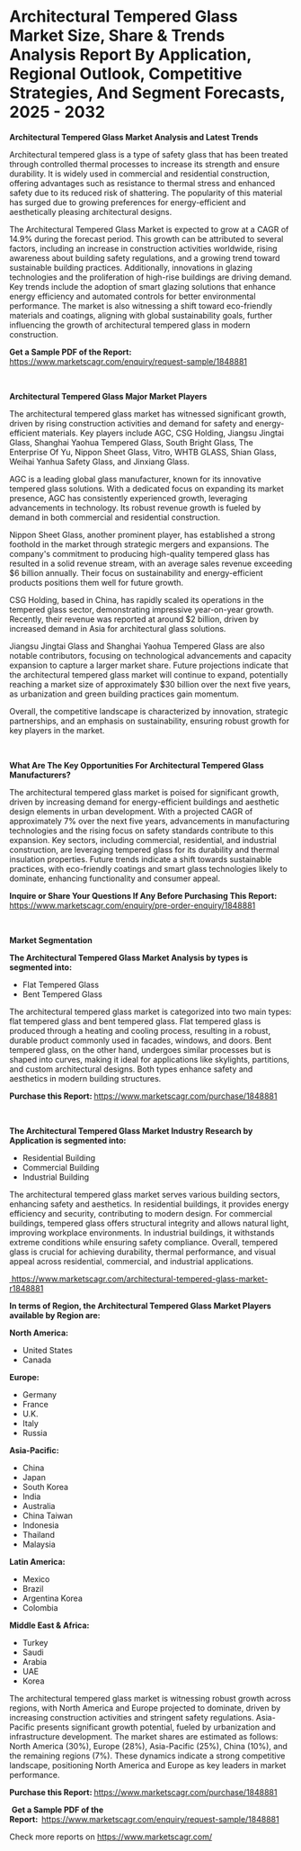 <p><h1>Architectural Tempered Glass Market Size, Share & Trends Analysis Report By Application, Regional Outlook, Competitive Strategies, And Segment Forecasts, 2025 - 2032</h1></p><p><strong>Architectural Tempered Glass Market Analysis and Latest Trends</strong></p>
<p><p>Architectural tempered glass is a type of safety glass that has been treated through controlled thermal processes to increase its strength and ensure durability. It is widely used in commercial and residential construction, offering advantages such as resistance to thermal stress and enhanced safety due to its reduced risk of shattering. The popularity of this material has surged due to growing preferences for energy-efficient and aesthetically pleasing architectural designs.</p><p>The Architectural Tempered Glass Market is expected to grow at a CAGR of 14.9% during the forecast period. This growth can be attributed to several factors, including an increase in construction activities worldwide, rising awareness about building safety regulations, and a growing trend toward sustainable building practices. Additionally, innovations in glazing technologies and the proliferation of high-rise buildings are driving demand. Key trends include the adoption of smart glazing solutions that enhance energy efficiency and automated controls for better environmental performance. The market is also witnessing a shift toward eco-friendly materials and coatings, aligning with global sustainability goals, further influencing the growth of architectural tempered glass in modern construction.</p></p>
<p><strong>Get a Sample PDF of the Report:&nbsp;</strong> <a href="https://www.marketscagr.com/enquiry/request-sample/1848881?utm_campaign=3440&utm_medium=2&utm_source=Github&utm_content=ia&utm_term=02042025&utm_id=architectural-tempered-glass">https://www.marketscagr.com/enquiry/request-sample/1848881</a></p>
<p>&nbsp;</p>
<p><strong>Architectural Tempered Glass Major Market Players</strong></p>
<p><p>The architectural tempered glass market has witnessed significant growth, driven by rising construction activities and demand for safety and energy-efficient materials. Key players include AGC, CSG Holding, Jiangsu Jingtai Glass, Shanghai Yaohua Tempered Glass, South Bright Glass, The Enterprise Of Yu, Nippon Sheet Glass, Vitro, WHTB GLASS, Shian Glass, Weihai Yanhua Safety Glass, and Jinxiang Glass.</p><p>AGC is a leading global glass manufacturer, known for its innovative tempered glass solutions. With a dedicated focus on expanding its market presence, AGC has consistently experienced growth, leveraging advancements in technology. Its robust revenue growth is fueled by demand in both commercial and residential construction.</p><p>Nippon Sheet Glass, another prominent player, has established a strong foothold in the market through strategic mergers and expansions. The company's commitment to producing high-quality tempered glass has resulted in a solid revenue stream, with an average sales revenue exceeding $6 billion annually. Their focus on sustainability and energy-efficient products positions them well for future growth.</p><p>CSG Holding, based in China, has rapidly scaled its operations in the tempered glass sector, demonstrating impressive year-on-year growth. Recently, their revenue was reported at around $2 billion, driven by increased demand in Asia for architectural glass solutions. </p><p>Jiangsu Jingtai Glass and Shanghai Yaohua Tempered Glass are also notable contributors, focusing on technological advancements and capacity expansion to capture a larger market share. Future projections indicate that the architectural tempered glass market will continue to expand, potentially reaching a market size of approximately $30 billion over the next five years, as urbanization and green building practices gain momentum. </p><p>Overall, the competitive landscape is characterized by innovation, strategic partnerships, and an emphasis on sustainability, ensuring robust growth for key players in the market.</p></p>
<p>&nbsp;</p>
<p><strong>What Are The Key Opportunities For Architectural Tempered Glass Manufacturers?</strong></p>
<p><p>The architectural tempered glass market is poised for significant growth, driven by increasing demand for energy-efficient buildings and aesthetic design elements in urban development. With a projected CAGR of approximately 7% over the next five years, advancements in manufacturing technologies and the rising focus on safety standards contribute to this expansion. Key sectors, including commercial, residential, and industrial construction, are leveraging tempered glass for its durability and thermal insulation properties. Future trends indicate a shift towards sustainable practices, with eco-friendly coatings and smart glass technologies likely to dominate, enhancing functionality and consumer appeal.</p></p>
<p><strong>Inquire or Share Your Questions If Any Before Purchasing This Report:</strong> <a href="https://www.marketscagr.com/enquiry/pre-order-enquiry/1848881?utm_campaign=3440&utm_medium=2&utm_source=Github&utm_content=ia&utm_term=02042025&utm_id=architectural-tempered-glass">https://www.marketscagr.com/enquiry/pre-order-enquiry/1848881</a></p>
<p>&nbsp;</p>
<p><strong>Market Segmentation</strong></p>
<p><strong>The Architectural Tempered Glass Market Analysis by types is segmented into:</strong></p>
<p><ul><li>Flat Tempered Glass</li><li>Bent Tempered Glass</li></ul></p>
<p><p>The architectural tempered glass market is categorized into two main types: flat tempered glass and bent tempered glass. Flat tempered glass is produced through a heating and cooling process, resulting in a robust, durable product commonly used in facades, windows, and doors. Bent tempered glass, on the other hand, undergoes similar processes but is shaped into curves, making it ideal for applications like skylights, partitions, and custom architectural designs. Both types enhance safety and aesthetics in modern building structures.</p></p>
<p><strong>Purchase this Report:&nbsp;</strong><a href="https://www.marketscagr.com/purchase/1848881?utm_campaign=3440&utm_medium=2&utm_source=Github&utm_content=ia&utm_term=02042025&utm_id=architectural-tempered-glass">https://www.marketscagr.com/purchase/1848881</a></p>
<p>&nbsp;</p>
<p><strong>The Architectural Tempered Glass Market Industry Research by Application is segmented into:</strong></p>
<p><ul><li>Residential Building</li><li>Commercial Building</li><li>Industrial Building</li></ul></p>
<p><p>The architectural tempered glass market serves various building sectors, enhancing safety and aesthetics. In residential buildings, it provides energy efficiency and security, contributing to modern design. For commercial buildings, tempered glass offers structural integrity and allows natural light, improving workplace environments. In industrial buildings, it withstands extreme conditions while ensuring safety compliance. Overall, tempered glass is crucial for achieving durability, thermal performance, and visual appeal across residential, commercial, and industrial applications.</p></p>
<p><a href="https://www.marketscagr.com/architectural-tempered-glass-market-r1848881?utm_campaign=3440&utm_medium=2&utm_source=Github&utm_content=ia&utm_term=02042025&utm_id=architectural-tempered-glass">&nbsp;https://www.marketscagr.com/architectural-tempered-glass-market-r1848881</a></p>
<p><strong>In terms of Region, the Architectural Tempered Glass Market Players available by Region are:</strong></p>
<p>
    <p> <strong> North America: </strong>
        <ul>
            <li>United States</li>
            <li>Canada</li>
        </ul>
        </p> 
    <p> <strong> Europe: </strong>
        <ul>
            <li>Germany</li>
            <li>France</li>
            <li>U.K.</li>
            <li>Italy</li>
            <li>Russia</li>
        </ul>
        </p> 
    <p> <strong> Asia-Pacific: </strong>
        <ul>
            <li>China</li>
            <li>Japan</li>
            <li>South Korea</li>
            <li>India</li>
            <li>Australia</li>
            <li>China Taiwan</li>
            <li>Indonesia</li>
            <li>Thailand</li>
            <li>Malaysia</li>
        </ul>
        </p> 
    <p> <strong> Latin America: </strong>
        <ul>
            <li>Mexico</li>
            <li>Brazil</li>
            <li>Argentina Korea</li>
            <li>Colombia</li>
        </ul>
        </p> 
    <p> <strong> Middle East & Africa: </strong>
        <ul>
            <li>Turkey</li>
            <li>Saudi</li>
            <li>Arabia</li>
            <li>UAE</li>
            <li>Korea</li>
        </ul>
    </p>
    </p>
<p><p>The architectural tempered glass market is witnessing robust growth across regions, with North America and Europe projected to dominate, driven by increasing construction activities and stringent safety regulations. Asia-Pacific presents significant growth potential, fueled by urbanization and infrastructure development. The market shares are estimated as follows: North America (30%), Europe (28%), Asia-Pacific (25%), China (10%), and the remaining regions (7%). These dynamics indicate a strong competitive landscape, positioning North America and Europe as key leaders in market performance.</p></p>
<p><strong>Purchase this Report: </strong><a href="https://www.marketscagr.com/purchase/1848881?utm_campaign=3440&utm_medium=2&utm_source=Github&utm_content=ia&utm_term=02042025&utm_id=architectural-tempered-glass">https://www.marketscagr.com/purchase/1848881</a></p>
<p>&nbsp;<strong>Get a Sample PDF of the Report:&nbsp;&nbsp;</strong><a href="https://www.marketscagr.com/enquiry/request-sample/1848881?utm_campaign=3440&utm_medium=2&utm_source=Github&utm_content=ia&utm_term=02042025&utm_id=architectural-tempered-glass">https://www.marketscagr.com/enquiry/request-sample/1848881</a></p>
<p><strong></strong></p>
<p>Check more reports on <a href="https://www.marketscagr.com/?utm_campaign=3440&utm_medium=2&utm_source=Github&utm_content=ia&utm_term=02042025&utm_id=architectural-tempered-glass">https://www.marketscagr.com/</a></p>